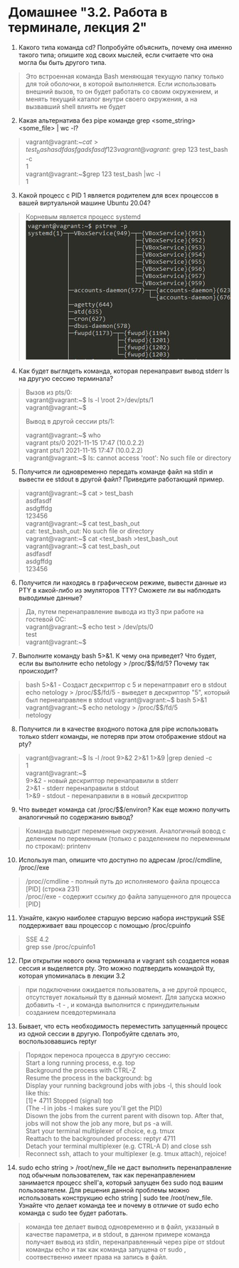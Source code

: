 # Домашнее "3.2. Работа в терминале, лекция 2"
1. Какого типа команда cd? Попробуйте объяснить, почему она именно такого типа; опишите ход своих мыслей, если считаете что она могла бы быть другого типа.
> Это встроенная команда Bash меняющая текущую папку только для той оболочки, в которой выполняется. Если использовать внешний вызов, то он будет работать со своим окружением, и менять  текущий каталог внутри своего окружения, а на вызвавший shell влиять не будет
2. Какая альтернатива без pipe команде grep <some_string> <some_file> | wc -l?
>vagrant@vagrant:~$cat >test_bash  
>asdfdasfg  
>adsfasdf  
> 123  
> vagrant@vagrant:~$grep 123 test_bash -c  
> 1  
> vagrant@vagrant:~$grep 123 test_bash |wc -l  
> 1  
3. Какой процесс с PID 1 является родителем для всех процессов в вашей виртуальной машине Ubuntu 20.04?
> Корневым является процесс systemd  
>![PID 1](https://github.com/Smarzhic/netology/blob/main/03-sysadmin-02-terminal/1.JPG)
4. Как будет выглядеть команда, которая перенаправит вывод stderr ls на другую сессию терминала?
> Вызов из pts/0:  
> vagrant@vagrant:~$ ls -l \root 2>/dev/pts/1  
> vagrant@vagrant:~$
> 
>   Вывод в другой сессии pts/1:
>   
> vagrant@vagrant:~$ who  
> vagrant  pts/0        2021-11-15 17:47 (10.0.2.2)  
> vagrant  pts/1        2021-11-15 17:47 (10.0.2.2)  
> vagrant@vagrant:~$ ls: cannot access 'root': No such file or directory  
5. Получится ли одновременно передать команде файл на stdin и вывести ее stdout в другой файл? Приведите работающий пример.
> vagrant@vagrant:~$ cat > test_bash  
> asdfasdf  
> asdgffdg  
> 123456  
> vagrant@vagrant:~$ cat test_bash_out  
> cat: test_bash_out: No such file or directory  
> vagrant@vagrant:~$ cat <test_bash >test_bash_out   
> vagrant@vagrant:~$ cat test_bash_out  
> asdfasdf  
> asdgffdg  
> 123456  
6. Получится ли находясь в графическом режиме, вывести данные из PTY в какой-либо из эмуляторов TTY? Сможете ли вы наблюдать выводимые данные?
> Да, путем перенаправление вывода из tty3 при работе на гостевой ОС:  
> vagrant@vagrant:~$ echo test > /dev/pts/0  
> test  
> vagrant@vagrant:~$  
7. Выполните команду bash 5>&1. К чему она приведет? Что будет, если вы выполните echo netology > /proc/$$/fd/5? Почему так происходит?
> bash 5>&1 - Создаст дескриптор с 5 и перенатправит его в stdout  
> echo netology > /proc/$$/fd/5 - выведет в дескриптор "5", который был пернеаправлен в stdout  
> vagrant@vagrant:~$ bash 5>&1  
> vagrant@vagrant:~$ echo netology > /proc/$$/fd/5  
> netology
8. Получится ли в качестве входного потока для pipe использовать только stderr команды, не потеряв при этом отображение stdout на pty?  
> vagrant@vagrant:~$ ls -l /root 9>&2 2>&1 1>&9 |grep denied -c  
> 1  
> vagrant@vagrant:~$  
> 9>&2 - новый дескриптор перенаправили в stderr  
> 2>&1 - stderr перенаправили в stdout  
> 1>&9 - stdout - перенаправили в в новый дескриптор  
9. Что выведет команда cat /proc/$$/environ? Как еще можно получить аналогичный по содержанию вывод?
> Команда выводит переменные окружения.
> Аналогичный вовод с делением по переменным (только с разделением по переменным по строкам):
> printenv
10. Используя man, опишите что доступно по адресам /proc/<PID>/cmdline, /proc/<PID>/exe
> /proc/<PID>/cmdline - полный путь до исполняемого файла процесса [PID]  (строка 231)  
> /proc/<PID>/exe - содержит ссылку до файла запущенного для процесса [PID]  
11. Узнайте, какую наиболее старшую версию набора инструкций SSE поддерживает ваш процессор с помощью /proc/cpuinfo
> SSE 4.2  
> grep sse /proc/cpuinfo1
12. При открытии нового окна терминала и vagrant ssh создается новая сессия и выделяется pty. Это можно подтвердить командой tty, которая упоминалась в лекции 3.2
> при подключении ожидается пользователь, а не другой процесс, отсутствует локальный tty в данный момент. Для запуска можно добавить -t - , и команда выполнится c принудительным созданием псевдотерминала
13. Бывает, что есть необходимость переместить запущенный процесс из одной сессии в другую. Попробуйте сделать это, воспользовавшись reptyr
> Порядок переноса процесса в другую сессию:  
> Start a long running process, e.g. top  
> Background the process with CTRL-Z  
> Resume the process in the background: bg  
> Display your running background jobs with jobs -l, this should look like this:  
> [1]+ 4711 Stopped (signal) top  
> (The -l in jobs -l makes sure you'll get the PID)  
> Disown the jobs from the current parent with disown top. After that, jobs will not show the job any more, but ps -a will.  
> Start your terminal multiplexer of choice, e.g. tmux  
> Reattach to the backgrounded process: reptyr 4711  
> Detach your terminal multiplexer (e.g. CTRL-A D) and close ssh  
> Reconnect ssh, attach to your multiplexer (e.g. tmux attach), rejoice!  
14. sudo echo string > /root/new_file не даст выполнить перенаправление под обычным пользователем, так как перенаправлением занимается процесс shell'а, который запущен без sudo под вашим пользователем. Для решения данной проблемы можно использовать конструкцию echo string | sudo tee /root/new_file. Узнайте что делает команда tee и почему в отличие от sudo echo команда с sudo tee будет работать.
> команда tee делает вывод одновременно и в файл, указаный в качестве параметра, и в stdout, в данном примере команда получает вывод из stdin, перенаправленный через pipe от stdout команды echo и так как команда запущена от sudo , соотвественно имеет права на запись в файл.
